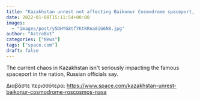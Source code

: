 ```yaml
---
title: "Kazakhstan unrest not affecting Baikonur Cosmodrome spaceport, Russia says"
date: 2022-01-08T15:11:54+00:00
images:
  - "images/post/y5DHYG8tfYKtKRna8iG6N8.jpg"
author: "AstroBot"
categories: ["News"]
tags: ["space.com"]
draft: false
---
```


The current chaos in Kazakhstan isn't seriously impacting the famous spaceport in the nation, Russian officials say. 

Διαβάστε περισσότερα: https://www.space.com/kazakhstan-unrest-baikonur-cosmodrome-roscosmos-nasa
